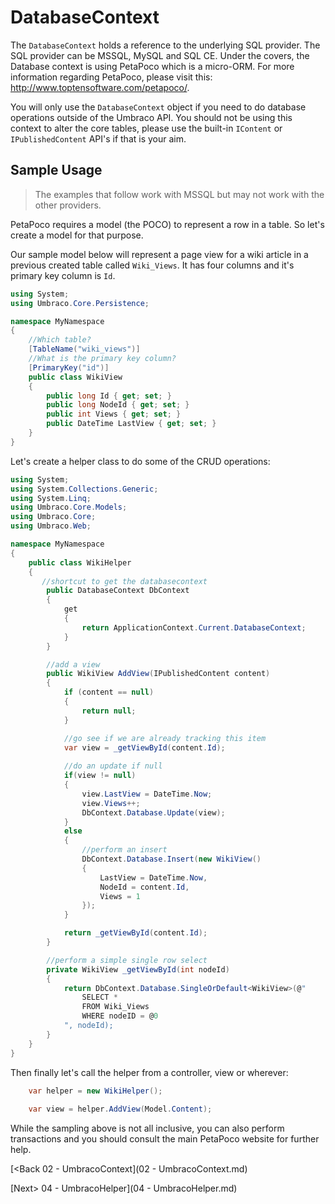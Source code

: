 # DatabaseContext

The `DatabaseContext` holds a reference to the underlying SQL provider.  The SQL provider can be MSSQL, MySQL and SQL CE.  Under the covers, the Database context is using PetaPoco which is a micro-ORM.  For more information regarding PetaPoco, please visit this: http://www.toptensoftware.com/petapoco/.

You will only use the `DatabaseContext` object if you need to do database operations outside of the Umbraco API.  You should not be using this context to alter the core tables, please use the built-in `IContent` or `IPublishedContent` API's if that is your aim.

## Sample Usage
>The examples that follow work with MSSQL but may not work with the other providers.

PetaPoco requires a model (the POCO) to represent a row in a table.  So let's create a model for that purpose.  

Our sample model below will represent a page view for a wiki article in a previous created table called `Wiki_Views`.  It has four columns and it's primary key column is `Id`.

```c#
using System;
using Umbraco.Core.Persistence;

namespace MyNamespace
{
    //Which table?
    [TableName("wiki_views")]
    //What is the primary key column?
    [PrimaryKey("id")]
    public class WikiView
    {
        public long Id { get; set; }
        public long NodeId { get; set; }
        public int Views { get; set; }
        public DateTime LastView { get; set; }
    }
}
```

Let's create a helper class to do some of the CRUD operations:

```c#
using System;
using System.Collections.Generic;
using System.Linq;
using Umbraco.Core.Models;
using Umbraco.Core;
using Umbraco.Web;

namespace MyNamespace
{
    public class WikiHelper
    {
       //shortcut to get the databasecontext
        public DatabaseContext DbContext 
        {
            get
            {
                return ApplicationContext.Current.DatabaseContext;
            }
        }

        //add a view
        public WikiView AddView(IPublishedContent content)
        {
            if (content == null)
            {
                return null;
            }

            //go see if we are already tracking this item
            var view = _getViewById(content.Id);
 
            //do an update if null
            if(view != null)
            {
                view.LastView = DateTime.Now;
                view.Views++;
                DbContext.Database.Update(view);
            }
            else
            {
                //perform an insert
                DbContext.Database.Insert(new WikiView()
                {
                    LastView = DateTime.Now,
                    NodeId = content.Id,
                    Views = 1
                });
            }

            return _getViewById(content.Id);
        }

        //perform a simple single row select
        private WikiView _getViewById(int nodeId)
        {
            return DbContext.Database.SingleOrDefault<WikiView>(@"
                SELECT *
                FROM Wiki_Views
                WHERE nodeID = @0
            ", nodeId);
        }
    }
}
```

Then finally let's call the helper from a controller, view or wherever:

```c#
    var helper = new WikiHelper();
    
    var view = helper.AddView(Model.Content);
```

While the sampling above is not all inclusive, you can also perform transactions and you should consult the main PetaPoco website for further help.

[<Back 02 - UmbracoContext](02 - UmbracoContext.md)

[Next> 04 - UmbracoHelper](04 - UmbracoHelper.md)
